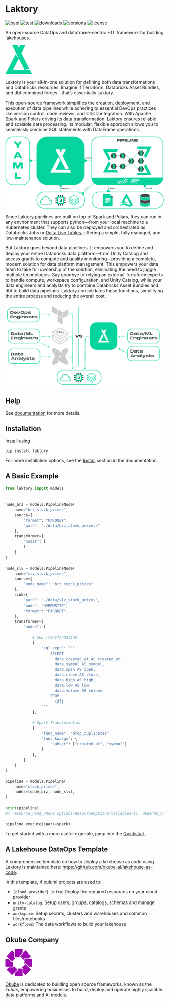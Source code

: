 
# Laktory

[![pypi](https://img.shields.io/pypi/v/laktory.svg)](https://pypi.org/project/laktory/)
[![test](https://github.com/okube-ai/laktory/actions/workflows/test.yml/badge.svg)](https://github.com/okube-ai/laktory/actions/workflows/test.yml)
[![downloads](https://static.pepy.tech/badge/laktory/month)](https://pepy.tech/project/laktory)
[![versions](https://img.shields.io/pypi/pyversions/laktory.svg)](https://github.com/okube-ai/laktory)
[![license](https://img.shields.io/github/license/okube-ai/laktory.svg)](https://github.com/okube-ai/laktory/blob/main/LICENSE)

An open-source DataOps and dataframe-centric ETL framework for building 
lakehouses.

<img src="docs/images/logo_sg.png" alt="laktory logo" width="85"/>

Laktory is your all-in-one solution for defining both data transformations and 
Databricks resources. Imagine if Terraform, Databricks Asset Bundles, and dbt
combined forces—that’s essentially Laktory.

This open-source framework simplifies the creation, deployment, and execution 
of data pipelines while adhering to essential DevOps practices like version 
control, code reviews, and CI/CD integration. With Apache Spark and Polars
driving its data transformation, Laktory ensures reliable and scalable data
processing. Its modular, flexible approach allows you to seamlessly combine SQL
statements with DataFrame operations.

<img src="docs/images/laktory_diagram.png" alt="what is laktory" width="800"/>

Since Laktory pipelines are built on top of Spark and Polars, they can run in
any environment that supports python—from your local machine to a Kubernetes 
cluster. They can also be deployed and orchestrated as Databricks Jobs or
[Delta Live Tables](https://www.databricks.com/product/delta-live-tables),
offering a simple, fully managed, and low-maintenance solution.

But Laktory goes beyond data pipelines. It empowers you to define and deploy 
your entire Databricks data platform—from Unity Catalog and access grants
to compute and quality monitoring—providing a complete, modern solution
for data platform management. This empowers your data team to take full 
ownership of the solution, eliminating the need to juggle multiple technologies.
Say goodbye to relying on external Terraform experts to handle compute, workspace
configuration, and Unity Catalog, while your data engineers and analysts try 
to combine Databricks Asset Bundles and dbt to build data pipelines. Laktory
consolidates these functions, simplifying the entire process and reducing
the overall cost.

<img src="docs/images/why_simplicity.png" alt="dataops" width="500"/>


## Help
See [documentation](https://www.laktory.ai/) for more details.

## Installation
Install using 
```commandline
pip install laktory
```

For more installation options,
see the [Install](https://www.laktory.ai/install/) section in the documentation.

## A Basic Example
```py
from laktory import models


node_brz = models.PipelineNode(
    name="brz_stock_prices",
    source={
        "format": "PARQUET",
        "path": "./data/brz_stock_prices/"
    },
    transformer={
        "nodes": [
        ]
    }
)

node_slv = models.PipelineNode(
    name="slv_stock_prices",
    source={
        "node_name": "brz_stock_prices"
    },
    sink={
        "path": "./data/slv_stock_prices",
        "mode": "OVERWRITE",
        "format": "PARQUET",
    },
    transformer={
        "nodes": [
            
            # SQL Transformation
            {
                "sql_expr": """
                    SELECT
                      data.created_at AS created_at,
                      data.symbol AS symbol,
                      data.open AS open,
                      data.close AS close,
                      data.high AS high,
                      data.low AS low,
                      data.volume AS volume
                    FROM
                      {df}
                """   
            },
            
            # Spark Transformation
            {
                "func_name": "drop_duplicates",
                "func_kwargs": {
                    "subset": ["created_at", "symbol"]
                }
            },
        ]
    }
)

pipeline = models.Pipeline(
    name="stock_prices",
    nodes=[node_brz, node_slv],
)

print(pipeline)
#> resource_name_=None options=ResourceOptions(variables={}, depends_on=[], provider=None, aliases=None, delete_before_replace=True, ignore_changes=None, import_=None, parent=None, replace_on_changes=None) variables={} databricks_job=None dlt=None name='stock_prices' nodes=[PipelineNode(variables={}, add_layer_columns=True, dlt_template='DEFAULT', description=None, drop_duplicates=None, drop_source_columns=False, transformer=SparkChain(variables={}, nodes=[SparkChainNode(variables={}, allow_missing_column_args=False, column=None, spark_func_args=[SparkFuncArg(variables={}, value='symbol'), SparkFuncArg(variables={}, value='timestamp'), SparkFuncArg(variables={}, value='open'), SparkFuncArg(variables={}, value='close')], spark_func_kwargs={}, spark_func_name='select', sql_expression=None)]), expectations=[], layer='BRONZE', name='brz_stock_prices', primary_key=None, sink=None, source=FileDataSource(variables={}, as_stream=False, broadcast=False, cdc=None, dataframe_type='SPARK', drops=None, filter=None, mock_df=None, renames=None, selects=None, watermark=None, format='PARQUET', header=True, multiline=False, path='./data/brz_stock_prices/', read_options={}, schema_location=None), timestamp_key=None), PipelineNode(variables={}, add_layer_columns=True, dlt_template='DEFAULT', description=None, drop_duplicates=None, drop_source_columns=True, transformer=SparkChain(variables={}, nodes=[SparkChainNode(variables={}, allow_missing_column_args=False, column=None, spark_func_args=[], spark_func_kwargs={'subset': SparkFuncArg(variables={}, value=['timestamp', 'symbol'])}, spark_func_name='drop_duplicates', sql_expression=None)]), expectations=[], layer='SILVER', name='slv_stock_prices', primary_key=None, sink=FileDataSink(variables={}, mode='OVERWRITE', checkpoint_location=None, format='PARQUET', path='./data/slv_stock_prices', write_options={}), source=PipelineNodeDataSource(variables={}, as_stream=False, broadcast=False, cdc=None, dataframe_type='SPARK', drops=None, filter=None, mock_df=None, renames=None, selects=None, watermark=None, node_name='brz_stock_prices', node=PipelineNode(variables={}, add_layer_columns=True, dlt_template='DEFAULT', description=None, drop_duplicates=None, drop_source_columns=False, transformer=SparkChain(variables={}, nodes=[SparkChainNode(variables={}, allow_missing_column_args=False, column=None, spark_func_args=[SparkFuncArg(variables={}, value='symbol'), SparkFuncArg(variables={}, value='timestamp'), SparkFuncArg(variables={}, value='open'), SparkFuncArg(variables={}, value='close')], spark_func_kwargs={}, spark_func_name='select', sql_expression=None)]), expectations=[], layer='BRONZE', name='brz_stock_prices', primary_key=None, sink=None, source=FileDataSource(variables={}, as_stream=False, broadcast=False, cdc=None, dataframe_type='SPARK', drops=None, filter=None, mock_df=None, renames=None, selects=None, watermark=None, format='PARQUET', header=True, multiline=False, path='./data/brz_stock_prices/', read_options={}, schema_location=None), timestamp_key=None)), timestamp_key=None)] orchestrator=None udfs=[]

pipeline.execute(spark=spark)
```

To get started with a more useful example, jump into the [Quickstart](https://www.laktory.ai/quickstart/).


## A Lakehouse DataOps Template
A comprehensive template on how to deploy a lakehouse as code using Laktory is maintained here:
https://github.com/okube-ai/lakehouse-as-code.

In this template, 4 pulumi projects are used to:
- `{cloud_provider}_infra`: Deploy the required resources on your cloud provider
- `unity-catalog`: Setup users, groups, catalogs, schemas and manage grants
- `workspace`: Setup secrets, clusters and warehouses and common files/notebooks
- `workflows`: The data workflows to build your lakehouse

## Okube Company
<img src="docs/images/okube.png" alt="okube logo" width="85"/>

[Okube](https://www.okube.ai) is dedicated to building open source frameworks, known as the *kubes*, empowering businesses to build, deploy and operate highly scalable data platforms and AI models. 

